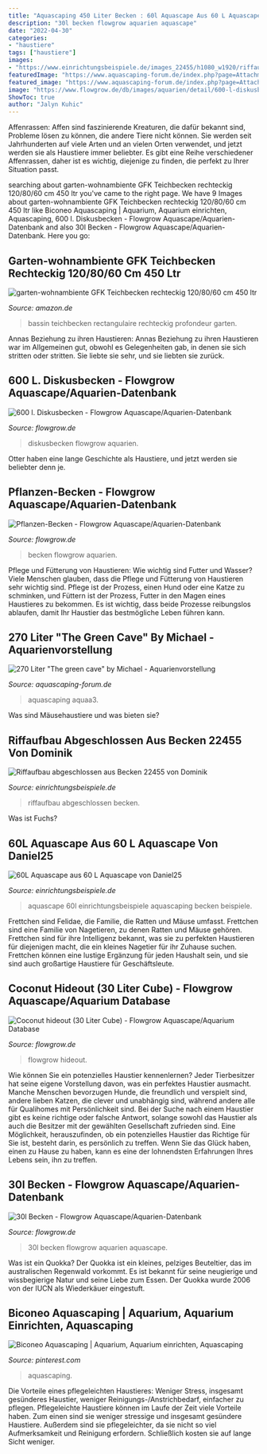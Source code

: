 ```yaml
---
title: "Aquascaping 450 Liter Becken : 60l Aquascape Aus 60 L Aquascape Von Daniel25"
description: "30l becken flowgrow aquarien aquascape"
date: "2022-04-30"
categories:
- "haustiere"
tags: ["haustiere"]
images:
- "https://www.einrichtungsbeispiele.de/images_22455/h1080_w1920/riffaufbau-abgeschlossen__b93661f35ba00bcc37544a6a655b966e.jpg"
featuredImage: "https://www.aquascaping-forum.de/index.php?page=Attachment&amp;attachmentID=2833"
featured_image: "https://www.aquascaping-forum.de/index.php?page=Attachment&amp;attachmentID=2833"
image: "https://www.flowgrow.de/db/images/aquarien/detail/600-l-diskusbecken-5388c3d8cc35b.jpg"
ShowToc: true
author: "Jalyn Kuhic"
---
```



Affenrassen:
Affen sind faszinierende Kreaturen, die dafür bekannt sind, Probleme lösen zu können, die andere Tiere nicht können. Sie werden seit Jahrhunderten auf viele Arten und an vielen Orten verwendet, und jetzt werden sie als Haustiere immer beliebter. Es gibt eine Reihe verschiedener Affenrassen, daher ist es wichtig, diejenige zu finden, die perfekt zu Ihrer Situation passt.

	

		
searching about garten-wohnambiente GFK Teichbecken rechteckig 120/80/60 cm 450 ltr you've came to the right page. We have 9 Images about garten-wohnambiente GFK Teichbecken rechteckig 120/80/60 cm 450 ltr like Biconeo Aquascaping | Aquarium, Aquarium einrichten, Aquascaping, 600 l. Diskusbecken - Flowgrow Aquascape/Aquarien-Datenbank and also 30l Becken - Flowgrow Aquascape/Aquarien-Datenbank. Here you go:
		
    
## Garten-wohnambiente GFK Teichbecken Rechteckig 120/80/60 Cm 450 Ltr

<img loading=lazy src="https://images-na.ssl-images-amazon.com/images/I/41EtlFzx4YL._AC_SX450_.jpg" onerror="this.onerror=null;this.src='https://tse2.mm.bing.net/th?id=OIP.PJj2GmTeX7voy1enHuSXMgAAAA&amp;pid=15.1';" alt="garten-wohnambiente GFK Teichbecken rechteckig 120/80/60 cm 450 ltr">

_Source: amazon.de_

>bassin teichbecken rectangulaire rechteckig profondeur garten. 

	

Annas Beziehung zu ihren Haustieren: Annas Beziehung zu ihren Haustieren war im Allgemeinen gut, obwohl es Gelegenheiten gab, in denen sie sich stritten oder stritten. Sie liebte sie sehr, und sie liebten sie zurück.

    
## 600 L. Diskusbecken - Flowgrow Aquascape/Aquarien-Datenbank

<img loading=lazy src="https://www.flowgrow.de/db/images/aquarien/detail/600-l-diskusbecken-5388c3d8cc35b.jpg" onerror="this.onerror=null;this.src='https://tse3.mm.bing.net/th?id=OIP.r1dTKtv1bBenIGXlCD89aAHaDt&amp;pid=15.1';" alt="600 l. Diskusbecken - Flowgrow Aquascape/Aquarien-Datenbank">

_Source: flowgrow.de_

>diskusbecken flowgrow aquarien. 

	

Otter haben eine lange Geschichte als Haustiere, und jetzt werden sie beliebter denn je.

    
## Pflanzen-Becken - Flowgrow Aquascape/Aquarien-Datenbank

<img loading=lazy src="https://www.flowgrow.de/db/images/aquarien/detail/pflanzen-becken-5a3edcc3202d6.jpg" onerror="this.onerror=null;this.src='https://tse4.mm.bing.net/th?id=OIP.DKGqPE91cKwNUXtiNx338gHaC2&amp;pid=15.1';" alt="Pflanzen-Becken - Flowgrow Aquascape/Aquarien-Datenbank">

_Source: flowgrow.de_

>becken flowgrow aquarien. 

	

Pflege und Fütterung von Haustieren: Wie wichtig sind Futter und Wasser?
Viele Menschen glauben, dass die Pflege und Fütterung von Haustieren sehr wichtig sind. Pflege ist der Prozess, einen Hund oder eine Katze zu schminken, und Füttern ist der Prozess, Futter in den Magen eines Haustieres zu bekommen. Es ist wichtig, dass beide Prozesse reibungslos ablaufen, damit Ihr Haustier das bestmögliche Leben führen kann.

    
## 270 Liter &quot;The Green Cave&quot; By Michael - Aquarienvorstellung

<img loading=lazy src="https://www.aquascaping-forum.de/index.php?page=Attachment&amp;attachmentID=2833" onerror="this.onerror=null;this.src='https://tse4.mm.bing.net/th?id=OIP.Lm6NXUkl30ih04NcCka2ewHaC1&amp;pid=15.1';" alt="270 Liter &quot;The green cave&quot; by Michael - Aquarienvorstellung">

_Source: aquascaping-forum.de_

>aquascaping aquaa3. 

	

Was sind Mäusehaustiere und was bieten sie?

    
## Riffaufbau Abgeschlossen Aus Becken 22455 Von Dominik

<img loading=lazy src="https://www.einrichtungsbeispiele.de/images_22455/h1080_w1920/riffaufbau-abgeschlossen__b93661f35ba00bcc37544a6a655b966e.jpg" onerror="this.onerror=null;this.src='https://tse2.mm.bing.net/th?id=OIP.F5iOGb1luNUAHNPBrKI8FwHaD5&amp;pid=15.1';" alt="Riffaufbau abgeschlossen aus Becken 22455 von Dominik">

_Source: einrichtungsbeispiele.de_

>riffaufbau abgeschlossen becken. 

	

Was ist Fuchs?

    
## 60L Aquascape Aus 60 L Aquascape Von Daniel25

<img loading=lazy src="https://www.einrichtungsbeispiele.de/images_30224/h1080_w1920/60l-aquascape-__f054440aeadabb5c01c7580ada2c9c04.jpg" onerror="this.onerror=null;this.src='https://tse3.mm.bing.net/th?id=OIP.PfNy8L_vDVLpg0Emdhf1ggHaFj&amp;pid=15.1';" alt="60L Aquascape aus 60 L Aquascape von Daniel25">

_Source: einrichtungsbeispiele.de_

>aquascape 60l einrichtungsbeispiele aquascaping becken beispiele. 

	

Frettchen sind Felidae, die Familie, die Ratten und Mäuse umfasst.
Frettchen sind eine Familie von Nagetieren, zu denen Ratten und Mäuse gehören. Frettchen sind für ihre Intelligenz bekannt, was sie zu perfekten Haustieren für diejenigen macht, die ein kleines Nagetier für ihr Zuhause suchen. Frettchen können eine lustige Ergänzung für jeden Haushalt sein, und sie sind auch großartige Haustiere für Geschäftsleute.

    
## Coconut Hideout (30 Liter Cube) - Flowgrow Aquascape/Aquarium Database

<img loading=lazy src="https://www.flowgrow.de/db/images/tanks/detail/coconut-hideout-30-liter-cube-52b2bc47d32d5.jpg" onerror="this.onerror=null;this.src='https://tse1.mm.bing.net/th?id=OIP.M0Rkwkp9XztLb6ccfqHkbAHaJ4&amp;pid=15.1';" alt="Coconut hideout (30 Liter Cube) - Flowgrow Aquascape/Aquarium Database">

_Source: flowgrow.de_

>flowgrow hideout. 

	

Wie können Sie ein potenzielles Haustier kennenlernen?
Jeder Tierbesitzer hat seine eigene Vorstellung davon, was ein perfektes Haustier ausmacht. Manche Menschen bevorzugen Hunde, die freundlich und verspielt sind, andere lieben Katzen, die clever und unabhängig sind, während andere alle für Qualihomes mit Persönlichkeit sind.
Bei der Suche nach einem Haustier gibt es keine richtige oder falsche Antwort, solange sowohl das Haustier als auch die Besitzer mit der gewählten Gesellschaft zufrieden sind. Eine Möglichkeit, herauszufinden, ob ein potenzielles Haustier das Richtige für Sie ist, besteht darin, es persönlich zu treffen. Wenn Sie das Glück haben, einen zu Hause zu haben, kann es eine der lohnendsten Erfahrungen Ihres Lebens sein, ihn zu treffen.

    
## 30l Becken - Flowgrow Aquascape/Aquarien-Datenbank

<img loading=lazy src="https://www.flowgrow.de/db/images/aquarien/detail/30l-becken-5d33980503a9a.jpg" onerror="this.onerror=null;this.src='https://tse1.mm.bing.net/th?id=OIP.lMCHQR8js4bm25NVCWkJAgHaFi&amp;pid=15.1';" alt="30l Becken - Flowgrow Aquascape/Aquarien-Datenbank">

_Source: flowgrow.de_

>30l becken flowgrow aquarien aquascape. 

	

Was ist ein Quokka?
Der Quokka ist ein kleines, pelziges Beuteltier, das im australischen Regenwald vorkommt. Es ist bekannt für seine neugierige und wissbegierige Natur und seine Liebe zum Essen. Der Quokka wurde 2006 von der IUCN als Wiederkäuer eingestuft.

    
## Biconeo Aquascaping | Aquarium, Aquarium Einrichten, Aquascaping

<img loading=lazy src="https://i.pinimg.com/736x/2d/cd/ea/2dcdeaba10c493709786c3cf2fe3ac3b.jpg" onerror="this.onerror=null;this.src='https://tse1.mm.bing.net/th?id=OIP.xDdSoNULG85A3lCnEThexwHaE7&amp;pid=15.1';" alt="Biconeo Aquascaping | Aquarium, Aquarium einrichten, Aquascaping">

_Source: pinterest.com_

>aquascaping. 

	

Die Vorteile eines pflegeleichten Haustieres: Weniger Stress, insgesamt gesünderes Haustier, weniger Reinigungs-/Anstrichbedarf, einfacher zu pflegen.
Pflegeleichte Haustiere können im Laufe der Zeit viele Vorteile haben. Zum einen sind sie weniger stressige und insgesamt gesündere Haustiere. Außerdem sind sie pflegeleichter, da sie nicht so viel Aufmerksamkeit und Reinigung erfordern. Schließlich kosten sie auf lange Sicht weniger.

